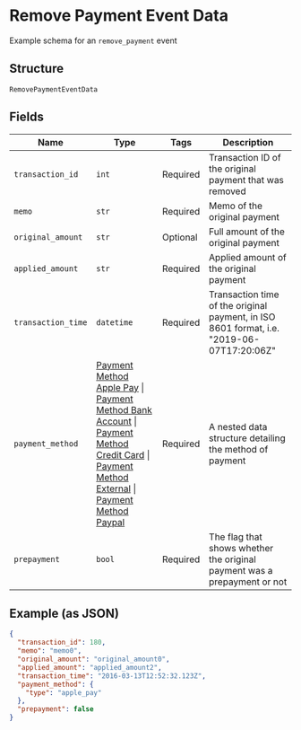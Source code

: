 
# Remove Payment Event Data

Example schema for an `remove_payment` event

## Structure

`RemovePaymentEventData`

## Fields

| Name | Type | Tags | Description |
|  --- | --- | --- | --- |
| `transaction_id` | `int` | Required | Transaction ID of the original payment that was removed |
| `memo` | `str` | Required | Memo of the original payment |
| `original_amount` | `str` | Optional | Full amount of the original payment |
| `applied_amount` | `str` | Required | Applied amount of the original payment |
| `transaction_time` | `datetime` | Required | Transaction time of the original payment, in ISO 8601 format, i.e. "2019-06-07T17:20:06Z" |
| `payment_method` | [Payment Method Apple Pay](../../doc/models/payment-method-apple-pay.md) \| [Payment Method Bank Account](../../doc/models/payment-method-bank-account.md) \| [Payment Method Credit Card](../../doc/models/payment-method-credit-card.md) \| [Payment Method External](../../doc/models/payment-method-external.md) \| [Payment Method Paypal](../../doc/models/payment-method-paypal.md) | Required | A nested data structure detailing the method of payment |
| `prepayment` | `bool` | Required | The flag that shows whether the original payment was a prepayment or not |

## Example (as JSON)

```json
{
  "transaction_id": 180,
  "memo": "memo0",
  "original_amount": "original_amount0",
  "applied_amount": "applied_amount2",
  "transaction_time": "2016-03-13T12:52:32.123Z",
  "payment_method": {
    "type": "apple_pay"
  },
  "prepayment": false
}
```

